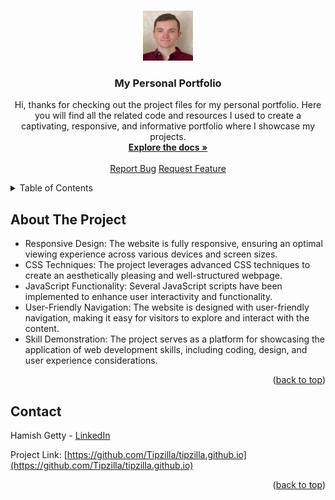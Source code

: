 <a name="readme-top"></a>

<!-- PROJECT LOGO -->
<br />
<div align="center">
  <a href="https://github.com/Tipzilla/tipzilla.github.io">
    <img src="images/pic.jpg" alt="Logo" width="80" height="80">
  </a>

<h3 align="center">My Personal Portfolio</h3>

  <p align="center">
      Hi, thanks for checking out the project files for my personal portfolio. Here you will find all the related code and resources
      I used to create a captivating, responsive, and informative portfolio where I showcase my projects.
    <br />
    <a href="https://github.com/Tipzilla/tipzilla.github.io"><strong>Explore the docs »</strong></a>
    <br />
    <br />
    <a href="https://github.com/Tipzilla/tipzilla.github.io/issues">Report Bug</a>
    <a href="https://github.com/Tipzilla/tipzilla.github.io/issues">Request Feature</a>
  </p>
</div>



<!-- TABLE OF CONTENTS -->
<details>
  <summary>Table of Contents</summary>
  <ol>
    <li><a href="#about-the-project">About The Project</a></li>
    <li><a href="#contact">Contact</a></li>
  </ol>
</details>



<!-- ABOUT THE PROJECT -->
## About The Project

<ul>
                        <li>Responsive Design: The website is fully responsive, ensuring an optimal viewing experience across various devices and screen sizes.</li>
                        <li>CSS Techniques: The project leverages advanced CSS techniques to create an aesthetically pleasing and well-structured webpage.</li>
                        <li>JavaScript Functionality: Several JavaScript scripts have been implemented to enhance user interactivity and functionality. </li>
                        <li>User-Friendly Navigation: The website is designed with user-friendly navigation, making it easy for visitors to explore and interact with the content.</li>
                        <li>Skill Demonstration: The project serves as a platform for showcasing the application of web development skills, including coding, design, and user experience considerations.</li>
</ul>

<p align="right">(<a href="#readme-top">back to top</a>)</p>



<!-- CONTACT -->
## Contact

Hamish Getty - [LinkedIn](https://www.linkedin.com/in/hamish-getty-596894269/)

Project Link: [https://github.com/Tipzilla/tipzilla.github.io](https://github.com/Tipzilla/tipzilla.github.io)

<p align="right">(<a href="#readme-top">back to top</a>)</p>
